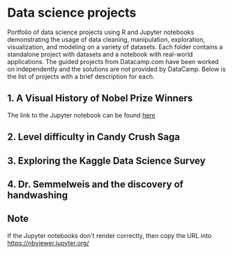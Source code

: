 # Data science projects
Portfolio of data science projects using R and Jupyter notebooks demonstrating the usage of data cleaning, manipulation, exploration, visualization, and modeling on a variety of datasets. Each folder contains a standalone project with datasets and a notebook with real-world applications. The guided projects from Datacamp.com have been worked on independently and the solutions are not provided by DataCamp.
Below is the list of projects with a brief description for each.

## 1. A Visual History of Nobel Prize Winners

The link to the Jupyter notebook can be found [here](../master/A%20Visual%20History%20of%20Nobel%20Prize%20Winners/notebook.ipynb)

## 2. Level difficulty in Candy Crush Saga
## 3. Exploring the Kaggle Data Science Survey
## 4. Dr. Semmelweis and the discovery of handwashing





## Note
If the Jupyter notebooks don't render correctly, then copy the URL into https://nbviewer.jupyter.org/

